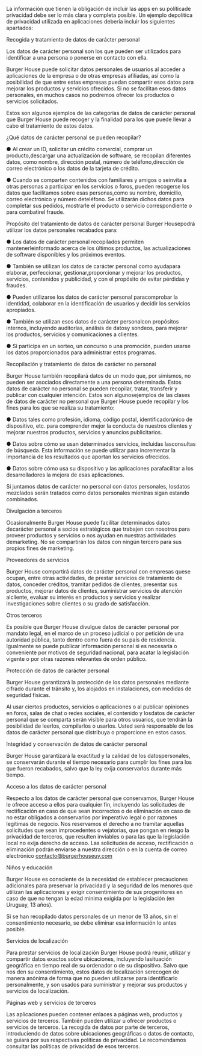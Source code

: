 La información que tienen la obligación de incluir las apps en su políticade privacidad debe ser lo más clara y completa posible. Un ejemplo depolítica de privacidad utilizada en aplicaciones debería incluir los siguientes apartados:

Recogida y tratamiento de datos de carácter personal

Los datos de carácter personal son los que pueden ser utilizados para identificar a una persona o ponerse en contacto con ella.

Burger House puede solicitar datos personales de usuarios al acceder a aplicaciones de la empresa o de otras empresas afiliadas, así como la posibilidad de que entre estas empresas puedan compartir esos datos para mejorar los productos y servicios ofrecidos. Si no se facilitan esos datos personales, en muchos casos no podremos ofrecer los productos o servicios solicitados.

Estos son algunos ejemplos de las categorías de datos de carácter personal que Burger House puede recoger y la finalidad para los que puede llevar a cabo el tratamiento de estos datos.

¿Qué datos de carácter personal se pueden recopilar?

● Al crear un ID, solicitar un crédito comercial, comprar un producto,descargar una actualización de software, se recopilan diferentes datos, como nombre, dirección postal, número de teléfono,dirección de correo electrónico o los datos de la tarjeta de crédito.

● Cuando se comparten contenidos con familiares y amigos o seinvita a otras personas a participar en los servicios o foros, pueden recogerse los datos que facilitamos sobre esas personas,como su nombre, domicilio, correo electrónico y número deteléfono. Se utilizarán dichos datos para completar sus pedidos, mostrarle el producto o servicio correspondiente o para combatirel fraude.

Propósito del tratamiento de datos de carácter personal Burger Housepodrá utilizar los datos personales recabados para:

● Los datos de carácter personal recopilados permiten mantenerleinformado acerca de los últimos productos, las actualizaciones de software disponibles y los próximos eventos.

● También se utilizan los datos de carácter personal como ayudapara elaborar, perfeccionar, gestionar,proporcionar y mejorar los productos, servicios, contenidos y publicidad, y con el propósito de evitar pérdidas y fraudes.

● Pueden utilizarse los datos de carácter personal paracomprobar la identidad, colaborar en la identificación de usuarios y decidir los servicios apropiados.

● También se utilizan esos datos de carácter personalcon propósitos internos, incluyendo auditorías, análisis de datosy sondeos, para mejorar los productos, servicios y comunicaciones a clientes.

● Si participa en un sorteo, un concurso o una promoción, pueden usarse los datos proporcionados para administrar estos programas.

Recopilación y tratamiento de datos de carácter no personal

Burger House también recopilará datos de un modo que, por símismos, no pueden ser asociados directamente a una persona determinada. Estos datos de carácter no personal se pueden recopilar, tratar, transferir y publicar con cualquier intención. Estos son algunosejemplos de las clases de datos de carácter no personal que Burger House puede recopilar y los fines para los que se realiza su tratamiento:

● Datos tales como profesión, idioma, código postal, identificadorúnico de dispositivo, etc. para comprender mejor la conducta de nuestros clientes y mejorar nuestros productos, servicios y anuncios publicitarios.

● Datos sobre cómo se usan determinados servicios, incluidas lasconsultas de búsqueda. Esta información se puede utilizar para incrementar la importancia de los resultados que aportan los servicios ofrecidos.

● Datos sobre cómo usa su dispositivo y las aplicaciones parafacilitar a los desarrolladores la mejora de esas aplicaciones.

Si juntamos datos de carácter no personal con datos personales, losdatos mezclados serán tratados como datos personales mientras sigan estando combinados.

Divulgación a terceros

Ocasionalmente Burger House puede facilitar determinados datos decarácter personal a socios estratégicos que trabajen con nosotros para proveer productos y servicios o nos ayudan en nuestras actividades demarketing. No se compartirán los datos con ningún tercero para sus propios fines de marketing.

Proveedores de servicios

Burger House compartirá datos de carácter personal con empresas quese ocupan, entre otras actividades, de prestar servicios de tratamiento de datos, conceder créditos, tramitar pedidos de clientes, presentar sus productos, mejorar datos de clientes, suministrar servicios de atención alcliente, evaluar su interés en productos y servicios y realizar investigaciones sobre clientes o su grado de satisfacción.

Otros terceros

Es posible que Burger House divulgue datos de carácter personal por mandato legal, en el marco de un proceso judicial o por petición de una autoridad pública, tanto dentro como fuera de su país de residencia. Igualmente se puede publicar información personal si es necesaria o conveniente por motivos de seguridad nacional, para acatar la legislación vigente o por otras razones relevantes de orden público.

Protección de datos de carácter personal

Burger House garantizará la protección de los datos personales mediante cifrado durante el tránsito y, los alojados en instalaciones, con medidas de seguridad físicas.

Al usar ciertos productos, servicios o aplicaciones o al publicar opiniones en foros, salas de chat o redes sociales, el contenido y losdatos de carácter personal que se comparta serán visible para otros usuarios, que tendrán la posibilidad de leerlos, compilarlos o usarlos. Usted será responsable de los datos de carácter personal que distribuya o proporcione en estos casos.

Integridad y conservación de datos de carácter personal

Burger House garantizará la exactitud y la calidad de los datospersonales, se conservarán durante el tiempo necesario para cumplir los fines para los que fueron recabados, salvo que la ley exija conservarlos durante más tiempo.

Acceso a los datos de carácter personal

Respecto a los datos de carácter personal que conservamos, Burger House le ofrece acceso a ellos para cualquier fin, incluyendo las solicitudes de rectificación en caso de que sean incorrectos o de eliminación en caso de no estar obligados a conservarlos por imperativo legal o por razones legítimas de negocio. Nos reservamos el derecho a no tramitar aquellas solicitudes que sean improcedentes o vejatorias, que pongan en riesgo la privacidad de terceros, que resulten inviables o para las que la legislación local no exija derecho de acceso. Las solicitudes de acceso, rectificación o eliminación podrán enviarse a nuestra dirección o en la cuenta de correo electrónico [contacto@burgerhouseuy.com](mailto:contacto@burgerhouseuy.com)

Niños y educación

Burger House es consciente de la necesidad de establecer precauciones adicionales para preservar la privacidad y la seguridad de los menores que utilizan las aplicaciones y exigir consentimiento de sus progenitores en caso de que no tengan la edad mínima exigida por la legislación (en Uruguay, 13 años).

Si se han recopilado datos personales de un menor de 13 años, sin el consentimiento necesario, se debe eliminar esa información lo antes posible.

Servicios de localización

Para prestar servicios de localización Burger House podrá reunir, utilizar y compartir datos exactos sobre ubicaciones, incluyendo lasituación geográfica en tiempo real de su ordenador o de su dispositivo. Salvo que nos den su consentimiento, estos datos de localización serecogen de manera anónima de forma que no pueden utilizarse para identificarlo personalmente, y son usados para suministrar y mejorar sus productos y servicios de localización.

Páginas web y servicios de terceros

Las aplicaciones pueden contener enlaces a páginas web, productos y servicios de terceros. También pueden utilizar u ofrecer productos o servicios de terceros. La recogida de datos por parte de terceros, introduciendo de datos sobre ubicaciones geográficas o datos de contacto, se guiará por sus respectivas políticas de privacidad. Le recomendamos consultar las políticas de privacidad de esos terceros.
